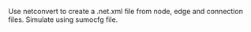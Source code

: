 Use netconvert to create a .net.xml file from node, edge and connection files. Simulate using sumocfg file.
